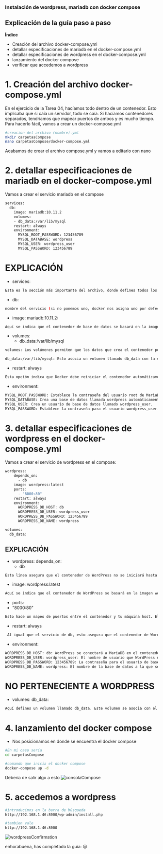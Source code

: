 ### Instalación de wordpress, mariadb con docker compose

## Explicación de la guía paso a paso

**Índice**
- Creación del archivo docker-compose.yml
- detallar especificaciones de mariadb en el docker-compose.yml
- detallar especificaciones de wordpress en el docker-compose.yml
- lanzamiento del docker compose
- verificar que accedemos a wordpress

# 1. Creación del archivo docker-compose.yml
En el ejercicio de la Tarea 04, hacíamos todo dentro de un contenedor. Esto implicaba que si caía un servidor, todo se caía. Si hacíamos contenedores separados, tendríamos que mapear puertos de ambos y es mucho tiempo. Para hacerlo fácil, vamos a crear un docker-compose.yml

```bash
#creacion del archivo (nombre).yml
mkdir carpetasCompose
nano carpetasCompose/docker-compose.yml
```
Acabamos de crear el archivo compose.yml y vamos a editarlo con nano

# 2. detallar especificaciones de mariadb en el docker-compose.yml
Vamos a crear el servicio mariadb en el compose
```bash
services:
  db:
    image: mariadb:10.11.2
    volumes:
    - db_data:/var/lib/mysql
    restart: always
    environment:
      MYSQL_ROOT_PASSWORD: 123456789
      MYSQL_DATABASE: wordpress
      MYSQL_USER: wordpress_user
      MYSQL_PASSWORD: 123456789

```

# EXPLICACIÓN 
- services: 
```bash
Esta es la sección más importante del archivo, donde defines todos los contenedores que forman parte de tu aplicación
```
- db: 
``` bash
nombre del servicio (si no ponemos uno, docker nos asigna uno por defecto)
```
- image: mariadb:10.11.2: 
```bash
Aquí se indica que el contenedor de base de datos se basará en la imagen mariadb versión 10.11.2. Docker descargará automáticamente esta imagen de Docker Hub si no la tienes en tu máquina.
```
- volumes:
  - db_data:/var/lib/mysql
```bash
volumes: Los volúmenes permiten que los datos que crea el contenedor persistan en tu máquina host, es decir, que si el contenedor se elimina o reinicia, los datos (como las tablas de la base de datos) no se pierdan.

db_data:/var/lib/mysql: Esto asocia un volumen llamado db_data con la carpeta /var/lib/mysql dentro del contenedor, que es donde MariaDB guarda sus bases de datos. Así, aunque elimines el contenedor, los datos persistirán en el volumen db_data en tu máquina host.
```
- restart: always
```bash
Esta opción indica que Docker debe reiniciar el contenedor automáticamente si se detiene o falla.
```

- environment:
```bash
MYSQL_ROOT_PASSWORD: Establece la contraseña del usuario root de MariaDB.
MYSQL_DATABASE: Crea una base de datos llamada wordpress automáticamente.
MYSQL_USER: Crea un usuario de base de datos llamado wordpress_user.
MYSQL_PASSWORD: Establece la contraseña para el usuario wordpress_user.

```

# 3. detallar especificaciones de wordpress en el docker-compose.yml

Vamos a crear el servicio de wordpress en el compose:
```bash
wordpress:
    depends_on:
      - db
    image: wordpress:latest
    ports:
      - "8000:80"
    restart: always
    environment:
      WORDPRESS_DB_HOST: db
      WORDPRESS_DB_USER: wordpress_user
      WORDPRESS_DB_PASSWORD: 123456789
      WORDPRESS_DB_NAME: wordpress

volumes:
  db_data:

```

## EXPLICACIÓN  

-   wordpress:
    depends_on:
    - db
```bash
Esta línea asegura que el contenedor de WordPress no se iniciará hasta que el servicio db (MariaDB) esté en marcha. WordPress necesita conectarse a la base de datos para funcionar correctamente.

```
- image: wordpress:latest

```bash
Aquí se indica que el contenedor de WordPress se basará en la imagen wordpress, utilizando la última versión disponible en Docker Hub.
```

- ports:
 - "8000:80"
```bash
Esto hace un mapeo de puertos entre el contenedor y tu máquina host. El puerto 80 es el puerto que utiliza Apache (el servidor web dentro del contenedor de WordPress), y el puerto 8000 es el puerto en tu máquina. Esto significa que puedes acceder a WordPress en tu navegador desde http://(ip maquina):8000.
```

- restart: always
```bash
 Al igual que el servicio de db, esto asegura que el contenedor de WordPress se reinicie automáticamente si falla.
```

- environment:

```bash
WORDPRESS_DB_HOST: db: WordPress se conectará a MariaDB en el contenedor db.
WORDPRESS_DB_USER: wordpress_user: El nombre de usuario que WordPress usará para conectarse a MariaDB.
WORDPRESS_DB_PASSWORD: 123456789: La contraseña para el usuario de base de datos wordpress_user.
WORDPRESS_DB_NAME: wordpress: El nombre de la base de datos a la que se conectará WordPress (la misma que creaste en el servicio db).
```

# NO PERTENECIENTE A WORDPRESS  
- volumes:
  db_data:
```bash
Aquí defines un volumen llamado db_data. Este volumen se asocia con el contenedor de MariaDB para guardar las bases de datos de forma persistente en tu máquina.

```

# 4. lanzamiento del docker compose
- Nos posicionamos en donde se encuentra el docker compose
```bash
#En mi caso sería
cd carpetasCompose

#comando que inicia el docker compose
docker-compose up -d

```
Debería de salir algo a esto
![consolaCompose](https://github.com/user-attachments/assets/40909c9d-c419-480f-8c76-4f5bf142012d)


# 5. accedemos a wordpress
```bash
#introducimos en la barra de búsqueda
http://192.168.1.46:8000/wp-admin/install.php

#tambien vale
http://192.168.1.46:8000
```
![wordpressConfirmation](https://github.com/user-attachments/assets/552af266-f53b-4d58-8e1b-3c6a9c30ab82)


enhorabuena, has completado la guía: :smiley:



